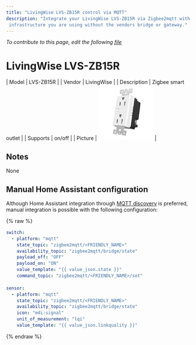 ```yaml
---
title: "LivingWise LVS-ZB15R control via MQTT"
description: "Integrate your LivingWise LVS-ZB15R via Zigbee2mqtt with whatever smart home
 infrastructure you are using without the vendors bridge or gateway."
---
```


*To contribute to this page, edit the following
[file](https://github.com/Koenkk/zigbee2mqtt.io/blob/master/docs/devices/LVS-ZB15R.md)*

# LivingWise LVS-ZB15R

| Model | LVS-ZB15R  |
| Vendor  | LivingWise  |
| Description | Zigbee smart outlet |
| Supports | on/off |
| Picture | ![LivingWise LVS-ZB15R](../images/devices/LVS-ZB15R.jpg) |

## Notes

None

## Manual Home Assistant configuration
Although Home Assistant integration through [MQTT discovery](../integration/home_assistant) is preferred,
manual integration is possible with the following configuration:


{% raw %}
```yaml
switch:
  - platform: "mqtt"
    state_topic: "zigbee2mqtt/<FRIENDLY_NAME>"
    availability_topic: "zigbee2mqtt/bridge/state"
    payload_off: "OFF"
    payload_on: "ON"
    value_template: "{{ value_json.state }}"
    command_topic: "zigbee2mqtt/<FRIENDLY_NAME>/set"

sensor:
  - platform: "mqtt"
    state_topic: "zigbee2mqtt/<FRIENDLY_NAME>"
    availability_topic: "zigbee2mqtt/bridge/state"
    icon: "mdi:signal"
    unit_of_measurement: "lqi"
    value_template: "{{ value_json.linkquality }}"
```
{% endraw %}


